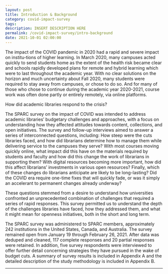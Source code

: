 ```yaml
---
layout: post
title: Introduction & Background
category: covid-impact-survey
tags:
description: INSERT DESCRIPTION HERE 
permalink: /covid-impact-survey/intro-background
date: 2021-10-01 02:00:00
---
```


The impact of the COVID pandemic in 2020 had a rapid and severe impact on institu-tions of higher learning. In March 2020, many campuses acted quickly to send students home as the extent of the health risk became clear and schools rapidly developed plans for remote and hybrid learning which were to last throughout the academic year. With no clear solutions on the horizon and much uncertainty about Fall 2020, many students were required to stay away from campuses, or chose to do so. And for many of those who chose to continue during the academic year 2020-2021, course work was often done partly or entirely remotely, via online platforms.

How did academic libraries respond to the crisis? 

The SPARC survey on the impact of COVID was intended to address academic libraries’ budgetary challenges and approaches, with a focus on understanding how they affected attitudes towards content, collections, and open initiatives. The survey and follow-up interviews aimed to answer a series of interconnected questions, including: How steep were the cuts libraries faced, and how did librarians determine how to manage them while delivering service to the campuses they serve? With most courses moving quickly online, what impact did this have on the materials required by students and faculty and how did this change the work of librarians in supporting them? With digital resources becoming more important, how did this affect librarians’ investments in various open resources? Finally, which of these changes do librarians anticipate are likely to be long-lasting? Did the COVID era require one-time fixes that will quickly fade, or was it simply an accelerant to permanent changes already underway?

These questions stemmed from a desire to understand how universities confronted an unprecedented combination of challenges that required a series of rapid responses. This survey permitted us to understand the depth of the challenges libraries have faced, how they addressed them, and what it might mean for openness initiatives, both in the short and long term.

The SPARC survey was administered to SPARC members, approximately 242 institutions in the United States, Canada, and Australia. The survey remained open from January 19 through February 26, 2021. After data was deduped and cleaned, 117 complete responses and 20 partial responses were retained. In addition, five survey respondents were interviewed to offer further detail concerning strategies they have pursued in the wake of budget cuts. A summary of survey results is included in Appendix A and the detailed description of the study methodology is included in Appendix B.


***

